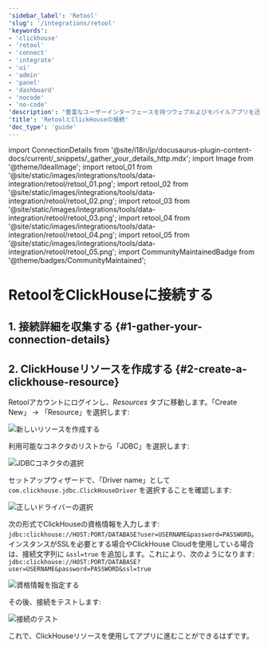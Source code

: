 ```yaml
---
'sidebar_label': 'Retool'
'slug': '/integrations/retool'
'keywords':
- 'clickhouse'
- 'retool'
- 'connect'
- 'integrate'
- 'ui'
- 'admin'
- 'panel'
- 'dashboard'
- 'nocode'
- 'no-code'
'description': "豊富なユーザーインターフェースを持つウェブおよびモバイルアプリを迅速に構築し、複雑なタスクを自動化し、AIを統合します\b0;すべてはあなたのデータによって支えられています。"
'title': 'RetoolとClickHouseの接続'
'doc_type': 'guide'
---
```


import ConnectionDetails from '@site/i18n/jp/docusaurus-plugin-content-docs/current/_snippets/_gather_your_details_http.mdx';
import Image from '@theme/IdealImage';
import retool_01 from '@site/static/images/integrations/tools/data-integration/retool/retool_01.png';
import retool_02 from '@site/static/images/integrations/tools/data-integration/retool/retool_02.png';
import retool_03 from '@site/static/images/integrations/tools/data-integration/retool/retool_03.png';
import retool_04 from '@site/static/images/integrations/tools/data-integration/retool/retool_04.png';
import retool_05 from '@site/static/images/integrations/tools/data-integration/retool/retool_05.png';
import CommunityMaintainedBadge from '@theme/badges/CommunityMaintained';


# RetoolをClickHouseに接続する

<CommunityMaintainedBadge/>

## 1. 接続詳細を収集する {#1-gather-your-connection-details}
<ConnectionDetails />

## 2. ClickHouseリソースを作成する {#2-create-a-clickhouse-resource}

Retoolアカウントにログインし、_Resources_ タブに移動します。「Create New」 -> 「Resource」を選択します:

<Image img={retool_01} size="lg" border alt="新しいリソースを作成する" />
<br/>

利用可能なコネクタのリストから「JDBC」を選択します:

<Image img={retool_02} size="lg" border alt="JDBCコネクタの選択" />
<br/>

セットアップウィザードで、「Driver name」として `com.clickhouse.jdbc.ClickHouseDriver` を選択することを確認します:

<Image img={retool_03} size="lg" border alt="正しいドライバーの選択" />
<br/>

次の形式でClickHouseの資格情報を入力します: `jdbc:clickhouse://HOST:PORT/DATABASE?user=USERNAME&password=PASSWORD`。
インスタンスがSSLを必要とする場合やClickHouse Cloudを使用している場合は、接続文字列に `&ssl=true` を追加します。これにより、次のようになります: `jdbc:clickhouse://HOST:PORT/DATABASE?user=USERNAME&password=PASSWORD&ssl=true`

<Image img={retool_04} size="lg" border alt="資格情報を指定する" />
<br/>

その後、接続をテストします:

<Image img={retool_05} size="lg" border alt="接続のテスト" />
<br/>

これで、ClickHouseリソースを使用してアプリに進むことができるはずです。
